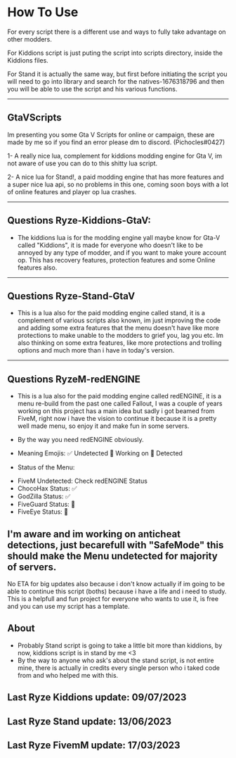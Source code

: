 # How To Use
For every script there is a different use and ways to fully take advantage on other modders. 

For Kiddions script is just puting the script into scripts directory, inside the Kiddions files.

For Stand it is actually the same way, but first before initiating the script you will need to go into library and search for the natives-1676318796 and then you will be able to use the script and his various functions.


--------------------------------------------------------------------------------------------------

## GtaVScripts 
Im presenting you some Gta V Scripts for online or campaign, these are made by me so if you find an error please dm to discord. (Pichocles#0427)

1- A really nice lua, complement for kiddions modding engine for Gta V, im not aware of use you can do to this shitty lua script.

2- A nice lua for Stand!, a paid modding engine that has more features and a super nice lua api, so no problems in this one, coming soon boys with a lot of online features and player op lua crashes.

--------------------------------------------------------------------------------------------------
## Questions Ryze-Kiddions-GtaV: 
- The kiddions lua is for the modding engine yall maybe know for Gta-V called "Kiddions", it is made for everyone who doesn't like to be annoyed by any type of modder, and if you want to make youre account op. This has recovery features, protection features and some Online features also.
--------------------------------------------------------------------------------------------------
## Questions Ryze-Stand-GtaV 
- This is a lua also for the paid modding engine called stand, it is a complement of various scripts also known, im just improving the code and adding some extra features that the menu doesn't have like more protections to make unable to the modders to grief you, lag you etc.
Im also thinking on some extra features, like more protections and trolling options and much more than i have in today's version.
--------------------------------------------------------------------------------------------------
## Questions RyzeM-redENGINE
- This is a lua also for the paid modding engine called redENGINE, it is a menu re-build from the past one called Fallout, I was a couple of years working on this project has a main idea but sadly i got beamed from FiveM, right now i have the vision to continue it because it is a pretty well made menu, so enjoy it and make fun in some servers.
- By the way you need redENGINE obviously.

- Meaning Emojis:
✅ Undetected
🚧 Working on
🔻 Detected
- Status of the Menu:
 * FiveM Undetected: Check redENGINE Status 
 * ChocoHax Status: ✅
 * GodZilla Status: ✅
 * FiveGuard Status: 🚧
 * FiveEye Status: 🚧

I'm aware and im working on anticheat detections, just becarefull with "SafeMode" this should make the Menu undetected for majority of servers.
--------------------------------------------------------------------------------------------------
No ETA for big updates also because i don't know actually if im going to be able to continue this script (boths) because i have a life and i need to study. This is a helpfull and fun project for everyone who wants to use it, is free and you can use my script has a template.

## About
-  Probably Stand script is going to take a little bit more than kiddions, by now, kiddions script is in stand by me <3
-  By the way to anyone who ask's about the stand script, is not entire mine, there is actually in credits every single person who i taked code from and who helped me with this.
## Last Ryze Kiddions update: 09/07/2023
## Last Ryze Stand update: 13/06/2023
## Last Ryze FivemM update: 17/03/2023
